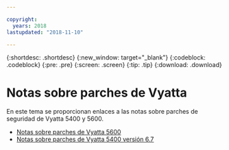 ```yaml
---

copyright:
  years: 2018
lastupdated: "2018-11-10"

---
```


{:shortdesc: .shortdesc}
{:new_window: target="_blank"}
{:codeblock: .codeblock}
{:pre: .pre}
{:screen: .screen}
{:tip: .tip}
{:download: .download}


# Notas sobre parches de Vyatta

En este tema se proporcionan enlaces a las notas sobre parches de seguridad de Vyatta 5400 y 5600.

* [Notas sobre parches de Vyatta 5600](vyatta-5600-security-fixes.html)
* [Notas sobre parches de Vyatta 5400 versión 6.7](Vyatta-5400-Security-Fixes.html)
